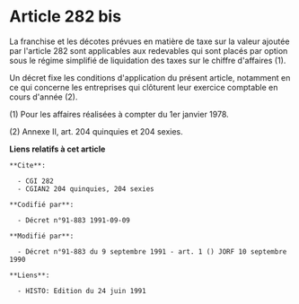 # Article 282 bis

La franchise et les décotes prévues en matière de taxe sur la valeur ajoutée par l'article 282 sont applicables aux
redevables qui sont placés par option sous le régime simplifié de liquidation des taxes sur le chiffre d'affaires (1).

Un décret fixe les conditions d'application du présent article, notamment en ce qui concerne les entreprises qui clôturent
leur exercice comptable en cours d'année (2).

(1) Pour les affaires réalisées à compter du 1er janvier 1978.

(2) Annexe II, art. 204 quinquies et 204 sexies.

**Liens relatifs à cet article**

	**Cite**:

	  - CGI 282
	  - CGIAN2 204 quinquies, 204 sexies

	**Codifié par**:

	  - Décret n°91-883 1991-09-09

	**Modifié par**:

	  - Décret n°91-883 du 9 septembre 1991 - art. 1 () JORF 10 septembre 1990

	**Liens**:

	  - HISTO: Edition du 24 juin 1991
